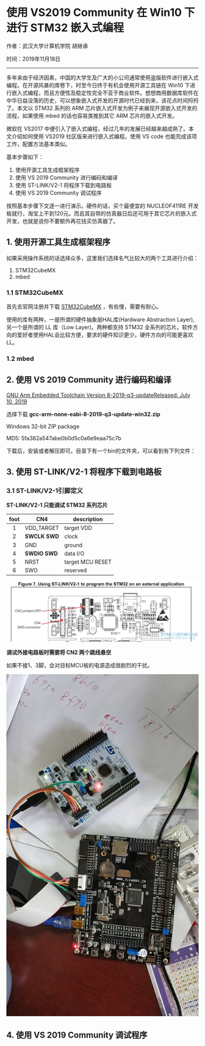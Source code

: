 # 使用 VS2019 Community 在 Win10 下进行 STM32 嵌入式编程

作者：武汉大学计算机学院 胡继承

时间：2019年11月18日

----


多年来由于经济因素，中国的大学生及广大的小公司通常使用盗版软件进行嵌入式编程。在开源风暴的席卷下，时至今日终于有机会使用开源工具链在 Win10 下进行嵌入式编程，而且方便性及稳定性完全不亚于商业软件。想想商用数据库软件在中华日益没落的历史，可以想象嵌入式开发的开源时代已经到来，该花点时间捋捋了。本文以 STM32 系列的 ARM 芯片嵌入式开发为例子来展现开源嵌入式开发的流程，如果使用 mbed 的话也容易类推到其它 ARM 芯片的嵌入式开发。

微软在 VS2017 中便引入了嵌入式编程，经过几年的发展已经越来越成熟了。本文介绍如何使用 VS2019 社区版来进行嵌入式编程。使用 VS code 也能完成该项工作，配置方法基本类似。

基本步骤如下：
1. 使用开源工具生成框架程序
2. 使用 VS 2019 Community 进行编码和编译
3. 使用 ST-LINK/V2-1 将程序下载到电路板
4. 使用 VS 2019 Community 调试程序

按照基本步骤下文逐一进行演示。硬件的话，买个最便宜的 NUCLEOF411RE 开发板就行，淘宝上不到120元。而且其自带的仿真器日后还可用于其它芯片的嵌入式开发，也就是说你不要额外再花钱买仿真器了。

## 1. 使用开源工具生成框架程序

如果采用操作系统的话选择众多，这里我们选择名气比较大的两个工具进行介绍：
1. STM32CubeMX
2. mbed

### 1.1 STM32CubeMX

首先去官网注册并下载
[STM32CubeMX](https://www.st.com/content/st_com/en/products/development-tools/software-development-tools/stm32-software-development-tools/stm32-configurators-and-code-generators/stm32cubemx.html)
，有些慢，需要有耐心。

使用的库有两种，一是所谓的硬件抽象层HAL库(Hardware Abstraction Layer), 另一个是所谓的 LL 库（Low Layer)。两种都支持 STM32 全系列的芯片。软件方向的爱好者使用HAL会比较方便，要求的硬件知识更少。硬件方向的可能更喜欢LL。



### 1.2 mbed




## 2. 使用 VS 2019 Community 进行编码和编译


[GNU Arm Embedded Toolchain Version 8-2019-q3-updateReleased: July 10, 2019](https://developer.arm.com/tools-and-software/open-source-software/developer-tools/gnu-toolchain/gnu-rm/downloads)

选择下载 **gcc-arm-none-eabi-8-2019-q3-update-win32.zip**

Windows 32-bit ZIP package

MD5: 5fa382a547abe0b0d5c0a6e9eaa75c7b


下载后，安装或者解压即可。目录下有一个bin的文件夹，可以看到有下列文件：



## 3. 使用 ST-LINK/V2-1 将程序下载到电路板


### 3.1 ST-LINK/V2-1引脚定义

**ST-LINK/V2-1 只能调试 STM32 系列芯片**
       
| foot | CN4 | description |
| :---: | --- | --- |
| 1 | VDD_TARGET | target VDD |
| 2 | **SWCLK SWD** | clock |
| 3 | GND | ground |
| 4 | **SWDIO SWD** | data I/O |
| 5 | NRST | target MCU RESET |
| 6 | SWO | reserved |

![ST-LINK_V2-1.png](ST-LINK_V2-1.png)

**调试外接电路板时需要将 CN2 两个跳线悬空**


如果不接1、3脚，会对目标MCU板的电源造成很剧烈的干扰。

![connOtherBoard.png](connOtherBoard.png)



## 4. 使用 VS 2019 Community 调试程序





